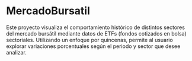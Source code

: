 # MercadoBursatil
Este proyecto visualiza el comportamiento histórico de distintos sectores del mercado bursátil mediante datos de ETFs (fondos cotizados en bolsa) sectoriales. Utilizando un enfoque por quincenas, permite al usuario explorar variaciones porcentuales según el periodo y sector que desee analizar.
